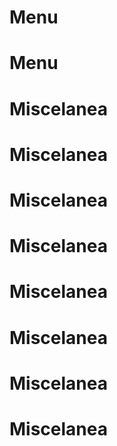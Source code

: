 # Menu
# Menu
# Miscelanea
# Miscelanea
# Miscelanea
# Miscelanea
# Miscelanea
# Miscelanea
# Miscelanea
# Miscelanea
